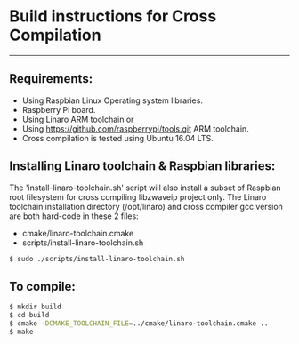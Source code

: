 # Build instructions for Cross Compilation
------------------------------------------

## Requirements:

* Using Raspbian Linux Operating system libraries.
* Raspberry Pi board.
* Using Linaro ARM toolchain or
* Using https://github.com/raspberrypi/tools.git ARM toolchain.
* Cross compilation is tested using Ubuntu 16.04 LTS.

## Installing Linaro toolchain & Raspbian libraries:

The 'install-linaro-toolchain.sh' script will also install a subset of Raspbian root filesystem for cross compiling libzwaveip project only.
The Linaro toolchain installation directory (/opt/linaro) and cross compiler gcc version are both hard-code in these 2 files:
* cmake/linaro-toolchain.cmake
* scripts/install-linaro-toolchain.sh

```bash
$ sudo ./scripts/install-linaro-toolchain.sh
```

## To compile:

```bash
$ mkdir build
$ cd build
$ cmake -DCMAKE_TOOLCHAIN_FILE=../cmake/linaro-toolchain.cmake ..
$ make
```
